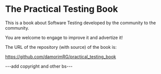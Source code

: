 The Practical Testing Book
==========================

This is a book about Software Testing developed by the community to the community.

You are welcome to engage to improve it and advertize it!

The URL of the repository (with source) of the book is:

<a href="https://github.com/damorimRG/practical_testing_book">https://github.com/damorimRG/practical_testing_book</a>

---add copyright and other bs---